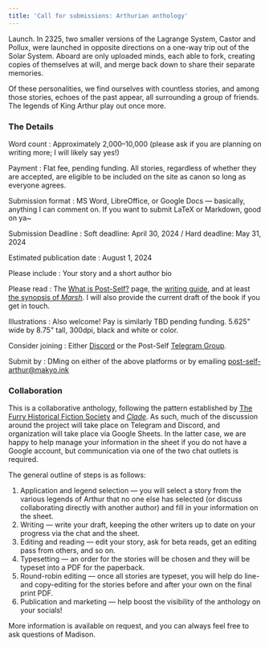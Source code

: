 ```yaml
---
title: 'Call for submissions: Arthurian anthology'
---
```


Launch. In 2325, two smaller versions of the Lagrange System, Castor and Pollux, were launched in opposite directions on a one-way trip out of the Solar System. Aboard are only uploaded minds, each able to fork, creating copies of themselves at will, and merge back down to share their separate memories.

Of these personalities, we find ourselves with countless stories, and among those stories, echoes of the past appear, all surrounding a group of friends. The legends of King Arthur play out once more.

### The Details

Word count
:   Approximately 2,000–10,000 (please ask if you are planning on writing more; I will likely say yes!)

Payment
:   Flat fee, pending funding. All stories, regardless of whether they are accepted, are eligible to be included on the site as canon so long as everyone agrees.

Submission format
:   MS Word, LibreOffice, or Google Docs — basically, anything I can comment on. If you want to submit LaTeX or Markdown, good on ya~

Submission Deadline
:   Soft deadline: April 30, 2024 / Hard deadline: May 31, 2024

Estimated publication date
:   August 1, 2024

Please include
:   Your story and a short author bio

Please read
:   The [What is Post-Self?](https://wiki.post-self.ink/wiki/What_is_Post-Self%3F) page, the [writing guide](https://wiki.post-self.ink/wiki/Writing_guide), and at least [the synopsis of *Marsh*](/extras/summaries). I will also provide the current draft of the book if you get in touch.

Illustrations
:   Also welcome! Pay is similarly TBD pending funding. 5.625" wide by 8.75" tall, 300dpi, black and white or color.

Consider joining
:   Either [Discord](https://makyo.io/ps-discord) or the Post-Self [Telegram Group](https://makyo.io/ps-telegram).

Submit by
:   DMing on either of the above platforms or by emailing <post-self-arthur@makyo.ink>

### Collaboration

This is a collaborative anthology, following the pattern established by [The Furry Historical Fiction Society](https://fhfs.ink) and [*Clade*](https://clade.post-self.ink). As such, much of the discussion around the project will take place on Telegram and Discord, and organization will take place via Google Sheets. In the latter case, we are happy to help manage your information in the sheet if you do not have a Google account, but communication via one of the two chat outlets is required.

The general outline of steps is as follows:

1. Application and legend selection — you will select a story from the various legends of Arthur that no one else has selected (or discuss collaborating directly with another author) and fill in your information on the sheet.
2. Writing — write your draft, keeping the other writers up to date on your progress via the chat and the sheet.
3. Editing and reading — edit your story, ask for beta reads, get an editing pass from others, and so on.
4. Typesetting — an order for the stories will be chosen and they will be typeset into a PDF for the paperback.
5. Round-robin editing — once all stories are typeset, you will help do line- and copy-editing for the stories before and after your own on the final print PDF.
6. Publication and marketing — help boost the visibility of the anthology on your socials!

More information is available on request, and you can always feel free to ask questions of Madison.
